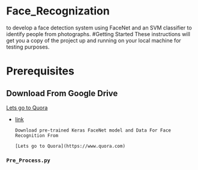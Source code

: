 # Face_Recognization
to develop a face detection system using FaceNet and an SVM classifier to identify people from photographs.
#Getting Started
These instructions will get you a copy of the project up and running on your local machine for testing purposes.

# Prerequisites

  ## Download From Google Drive
  
  [Lets go to Quora](https://www.quora.com)
  
   * [link](https://drive.google.com/open?id=1ht3M3g3ndYLKIbFcxFXe7AGTlwve33k9)
    
         Download pre-trained Keras FaceNet model and Data For Face Recognition From
         
         [Lets go to Quora](https://www.quora.com)
  
 ### `Pre_Process.py`
 
 

    
         
         
    
